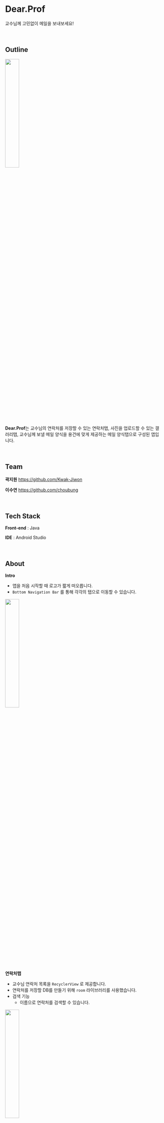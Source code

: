 # Dear.Prof
교수님께 고민없이 메일을 보내보세요!
<br/>
<br/>
<br/>

## Outline
<img width="30%" src="https://github.com/choubung/madcamp01/assets/112858914/fc497f0d-6999-4dae-b70e-6060d69310bb"/>

**Dear.Prof**는 교수님의 연락처를 저장할 수 있는 연락처탭, 사진을 업로드할 수 있는 갤러리탭, 교수님께 보낼 메일 양식을 용건에 맞게 제공하는 메일 양식탭으로 구성된 앱입니다.
<br/>
<br/>
<br/>

## Team
**곽지원** https://github.com/Kwak-Jiwon

**이수연** https://github.com/choubung
<br/>
<br/>
<br/>

## Tech Stack
**Front-end** : Java

**IDE** : Android Studio
<br/>
<br/>
<br/>

## About
**Intro**
- 앱을 처음 시작할 때 로고가 짧게 떠오릅니다.
- `Bottom Navigation Bar` 를 통해 각각의 탭으로 이동할 수 있습니다.
<img width="30%" src="https://github.com/choubung/madcamp01/assets/112858914/fcc08697-3599-4044-b799-9c8d2eb7e2d7"/>
<br/>
<br/>

**연락처탭**
- 교수님 연락처 목록을 `RecyclerView` 로 제공합니다.
- 연락처를 저장할 DB를 만들기 위해 `room` 라이브러리를 사용했습니다.
- 검색 기능
    - 이름으로 연락처를 검색할 수 있습니다.
<img width="30%" src="https://github.com/choubung/madcamp01/assets/112858914/6a0b4b94-8a95-45c7-81f8-06190fb2f97b"/>
<br/>
<br/>

- 연락처 추가 기능
    - `Floating Action Button` 을 누르면 연락처를 추가할 수 있습니다.
<img width="30%" src="https://github.com/choubung/madcamp01/assets/112858914/9fec9218-25a0-4b18-a2ae-fc9e7baa46d5"/>
<br/>
<br/>

- 삭제 기능
    - 연락처 아이템을 길게 누르면 떠오르는 `Dialog` 로 삭제 여부를 선택할 수 있습니다.
<img width="30%" src="https://github.com/choubung/madcamp01/assets/112858914/35392605-5f9a-4476-9a5f-f2d1816ed4bd"/>
<br/>
<br/>

- 상세정보창
    - 전화/메시지/메일 버튼을 누르면 해당 앱으로 연결됩니다.
<img width="30%" src="https://github.com/choubung/madcamp01/assets/112858914/0a6d3658-ddf0-48f7-93e8-9663a118dd31"/>
<br/>
<br/>


**갤러리탭**
- `Floating action button`에서 “사진 가져오기”, “사진 촬영하기”를 선택할 수 있습니다.
- “사진 가져오기” 선택 시, 갤러리의 사진을 `RecyclerView` 에 나타냅니다.
- “사진 촬영하기” 선택 시, 카메라를 통해 사진을 촬영하고, 이미지를 `RecyclerView`에 나타냅니다.
- 각 사진 클릭 시, 원본 사진을 볼 수 있습니다.
<img width="30%" src="https://github.com/choubung/madcamp01/assets/112858914/c40259b2-521c-437b-b76e-b4c757387a15"/>
<br/>
<br/>

**메일 양식탭**
- `spinner` 로 용건을 선택하면 그에 맞는 메일 양식을 제공합니다.
- “받는 이”에 이름을 입력하면 연락처DB에서 메일 주소를 가져옵니다.
- 본인의 상황에 맞게 메일 내용을 수정할 수 있습니다.
- 하단의 `Floating Action Button` 을 누르면 메일앱으로 작성 내용이 연동됩니다.
<img width="30%" src="https://github.com/choubung/madcamp01/assets/112858914/36744ea3-035e-4fa2-8518-4bb60c62f422"/>
<br/>
<br/>
<br/>

## Beta
**apk link**<br/>
https://drive.google.com/file/d/1_KWqvd4Z5wV9mBZXbxZrktVsm2dOXr-O/view?usp=drive_link
